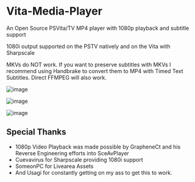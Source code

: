 # Vita-Media-Player
An Open Source PSVita/TV MP4 player with 1080p playback and subtitle support

1080i output supported on the PSTV natively and on the Vita with Sharpscale

MKVs do NOT work. If you want to preserve subtitles with MKVs I recommend using Handbrake to convert them to MP4 with Timed Text Subtitles. Direct FFMPEG will also work.


![image](https://user-images.githubusercontent.com/40341589/113678803-ac918700-9684-11eb-9581-2c76fce52e46.png)

![image](https://user-images.githubusercontent.com/40341589/113678919-d185fa00-9684-11eb-9dc9-2c30f9f49daf.png)

![image](https://user-images.githubusercontent.com/40341589/113679024-e9f61480-9684-11eb-8cb7-0afaa817d4a0.png)


## Special Thanks

- 1080p Video Playback was made possible by GrapheneCt and his Reverse Engineering efforts into SceAvPlayer
- Cuevavirus for Sharpscale providing 1080i support
- SomeonPC for Livearea Assets
- And Usagi for constantly getting on my ass to get this to work.
